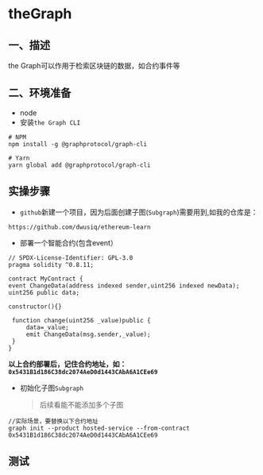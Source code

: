 # theGraph

## 一、描述
the Graph可以作用于检索区块链的数据，如合约事件等

## 二、环境准备
* node
* 安装`the Graph CLI`
```
# NPM
npm install -g @graphprotocol/graph-cli

# Yarn
yarn global add @graphprotocol/graph-cli
```

## 实操步骤
* `github`新建一个项目，因为后面创建子图(`Subgraph`)需要用到,如我的仓库是：
```
https://github.com/dwusiq/ethereum-learn
```

* 部署一个智能合约(包含event）
```
// SPDX-License-Identifier: GPL-3.0
pragma solidity ^0.8.11;

contract MyContract {
event ChangeData(address indexed sender,uint256 indexed newData);
uint256 public data;

constructor(){}

 function change(uint256 _value)public {
     data=_value;
     emit ChangeData(msg.sender,_value);
 }
}
```
**以上合约部署后，记住合约地址，如：`0x5431B1d186C38dc2074AeD0d1443CAbA6A1CEe69`**

* 初始化子图`Subgraph`
  
  > 后续看能不能添加多个子图
```
//实际场景，要替换以下合约地址
graph init --product hosted-service --from-contract 0x5431B1d186C38dc2074AeD0d1443CAbA6A1CEe69
```




## 测试